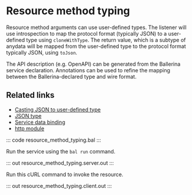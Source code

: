 # Resource method typing

Resource method arguments can use user-defined types. The listener will use introspection to map the protocol format (typically JSON) to a user-defined type using `cloneWithType`. The return value, which is a subtype of anydata will be mapped from the user-defined type to the protocol format typically JSON, using `toJson`.

The API description (e.g. OpenAPI) can be generated from the Ballerina service declaration. Annotations can be used to refine the mapping between the Ballerina-declared type and wire format.

## Related links
- [Casting JSON to user-defined type](/learn/by-example/casting-json-to-user-defined-type/)
- [JSON type](/learn/by-example/json-type/)
- [Service data binding](/learn/by-example/http-data-binding/)
- [http module](https://lib.ballerina.io/ballerina/http)

::: code resource_method_typing.bal :::

Run the service using the `bal run` command.

::: out resource_method_typing.server.out :::

Run this cURL command to invoke the resource.

::: out resource_method_typing.client.out :::
